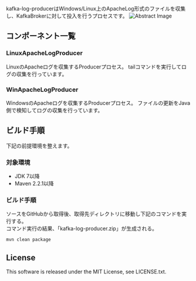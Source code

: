 kafka-log-producerはWindows/Linux上のApacheLog形式のファイルを収集し、KafkaBrokerに対して投入を行うプロセスです。
![Abstract Image](http://acromusashi.github.io/kafka-log-producer/images/Abstract.jpg)

## コンポーネント一覧
### LinuxApacheLogProducer
LinuxのApacheログを収集するProducerプロセス。 
tailコマンドを実行してログの収集を行っています。
### WinApacheLogProducer
WindowsのApacheログを収集するProducerプロセス。 
ファイルの更新をJava側で検知してログの収集を行っています。

## ビルド手順
下記の前提環境を整えます。

### 対象環境
* JDK 7以降  
* Maven 2.2.1以降

### ビルド手順
ソースをGitHubから取得後、取得先ディレクトリに移動し下記のコマンドを実行する。  
コマンド実行の結果、「kafka-log-producer.zip」が生成される。  
```
mvn clean package  
```


## License
This software is released under the MIT License, see LICENSE.txt.

